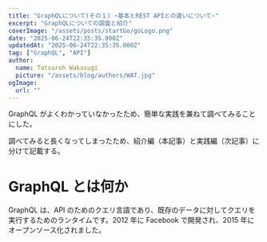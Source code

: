 ```yaml
---
title: "GraphQLについて(その１) ~基本とREST APIとの違いについて~"
excerpt: "GraphQLについての調査と紹介"
coverImage: "/assets/posts/startGo/goLogo.png"
date: "2025-06-24T22:35:35.000Z"
updatedAt: "2025-06-24T22:35:35.000Z"
tag: ["GraphQL", "API"]
author:
  name: Tatsuroh Wakasugi
  picture: "/assets/blog/authors/WAT.jpg"
ogImage:
  url: ""
---
```


GraphQL がよくわかっていなかったため、簡単な実践を兼ねて調べてみることにした。

調べてみると長くなってしまったため、紹介編（本記事）と実践編（次記事）に分けて記載する。

# GraphQL とは何か

GraphQL は、API のためのクエリ言語であり、既存のデータに対してクエリを実行するためのランタイムです。2012 年に Facebook で開発され、2015 年にオープンソース化されました。
